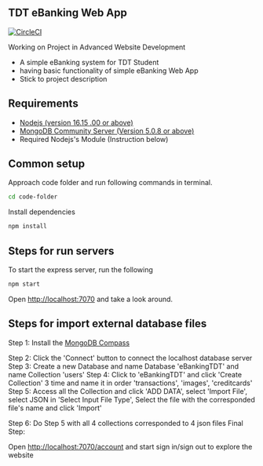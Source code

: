 ## TDT eBanking Web App

[![CircleCI](https://img.shields.io/circleci/project/github/contentful/the-example-app.nodejs.svg)](https://circleci.com/gh/contentful/the-example-app.nodejs)

Working on Project in Advanced Website Development

- A simple eBanking system for TDT Student
- having basic functionality of simple eBanking Web App
- Stick to project description

## Requirements

* [Nodejs (version 16.15 .00 or above)](https://nodejs.org/en/)
* [MongoDB Community Server (Version 5.0.8 or above)](https://www.mongodb.com/try/download/community)
* Required Nodejs's Module (Instruction below)

## Common setup

Approach code folder and run following commands in terminal.

```bash
cd code-folder
```

Install dependencies

```bash
npm install
```

## Steps for run servers

To start the express server, run the following

```bash
npm start
```

Open [http://localhost:7070](http://localhost:7070) and take a look around.


## Steps for import external database files

Step 1: Install the [MongoDB Compass]([https://www.npmjs.com/package/contentful-cli](https://www.mongodb.com/products/compass))

Step 2: Click the 'Connect' button to connect the localhost database server
Step 3: Create a new Database and name Database 'eBankingTDT' and name Collection 'users'
Step 4: Click to 'eBankingTDT' and click 'Create Collection' 3 time and name it in order 'transactions', 'images', 'creditcards'
Step 5: Access all the Collection and click 'ADD DATA', select 'Import File', select JSON in 'Select Input File Type', Select the file with the corresponded file's name and click 'Import'

Step 6: Do Step 5 with all 4 collections corresponded to 4 json files
Final Step:

Open [http://localhost:7070/account](http://localhost:7070/account) and start sign in/sign out to explore the website
